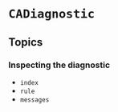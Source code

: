 # ``CADiagnostic``

## Topics

### Inspecting the diagnostic

- ``index``
- ``rule``
- ``messages``
